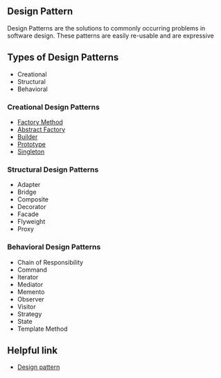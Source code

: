 ## Design Pattern

Design Patterns are the solutions to commonly occurring problems in software design. These patterns are easily re-usable and are expressive



## Types of Design Patterns
- Creational
- Structural
- Behavioral



### Creational Design Patterns

- [Factory Method](https://github.com/myas92/design-pattern/tree/master/factory-method)
- [Abstract Factory](https://github.com/myas92/design-pattern/tree/master/abstract-factory)
- [Builder](https://github.com/myas92/design-pattern/tree/master/builder)
- [Prototype](https://github.com/myas92/design-pattern/tree/master/prototype)
- [Singleton](https://github.com/myas92/design-pattern/tree/master/singleton)

### Structural Design Patterns

- Adapter
- Bridge
- Composite
- Decorator
- Facade
- Flyweight
- Proxy

### Behavioral Design Patterns

- Chain of Responsibility
- Command
- Iterator
- Mediator
- Memento
- Observer
- Visitor
- Strategy
- State
- Template Method

## Helpful link

 - [Design pattern](https://medium.com/dhiwise/advanced-javascript-design-patterns-6812f3286585)

